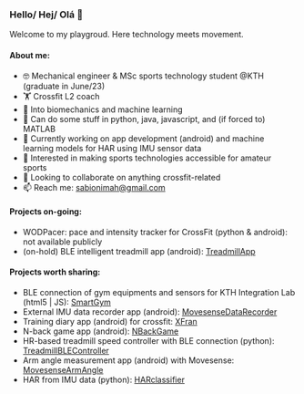 ### Hello/ Hej/ Olá 👋
Welcome to my playgroud. Here technology meets movement. 

#### About me:
- 🤓 Mechanical engineer & MSc sports technology student @KTH (graduate in June/23)
- 🏋️ Crossfit L2 coach
- 🦿 Into biomechanics and machine learning
- 🔭 Can do some stuff in python, java, javascript, and (if forced to) MATLAB 
- 🌱 Currently working on app development (android) and machine learning models for HAR using IMU sensor data
- 🧐 Interested in making sports technologies accessible for amateur sports
- 👯 Looking to collaborate on anything crossfit-related
- 📫 Reach me: sabionimah@gmail.com

#### Projects on-going:
- WODPacer: pace and intensity tracker for CrossFit (python & android): not available publicly
- (on-hold) BLE intelligent treadmill app (android): [TreadmillApp](https://github.com/gustimorth/Treadmill2.0App)

#### Projects worth sharing:
- BLE connection of gym equipments and sensors for KTH Integration Lab (html5 | JS): [SmartGym](https://github.com/MariahSabioni/SmartGym)
- External IMU data recorder app (android): [MovesenseDataRecorder](https://github.com/MariahSabioni/movesense-data-recorder)
- Training diary app (android) for crossfit: [XFran](https://github.com/jitseve/XFran)
- N-back game app (android): [NBackGame](https://github.com/MariahSabioni/nback-game)
- HR-based treadmill speed controller with BLE connection (python): [TreadmillBLEController](https://github.com/katsikaktus/treadmill)
- Arm angle measurement app (android) with Movesense: [MovesenseArmAngle](https://github.com/MariahSabioni/movesense-arm-angle)
- HAR from IMU data (python): [HARclassifier](https://github.com/MariahSabioni/HAR-classifier)
